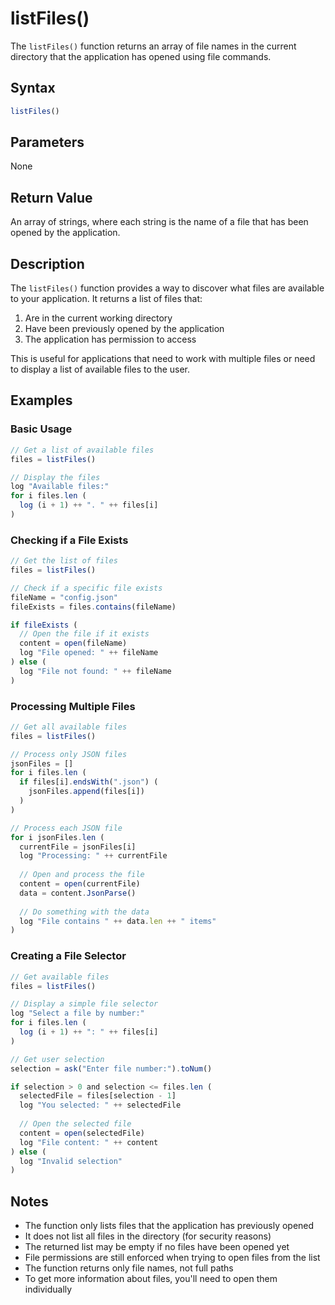 # listFiles()

The `listFiles()` function returns an array of file names in the current directory that the application has opened using file commands.

## Syntax

```javascript
listFiles()
```

## Parameters

None

## Return Value

An array of strings, where each string is the name of a file that has been opened by the application.

## Description

The `listFiles()` function provides a way to discover what files are available to your application. It returns a list of files that:

1. Are in the current working directory
2. Have been previously opened by the application
3. The application has permission to access

This is useful for applications that need to work with multiple files or need to display a list of available files to the user.

## Examples

### Basic Usage

```javascript
// Get a list of available files
files = listFiles()

// Display the files
log "Available files:"
for i files.len (
  log (i + 1) ++ ". " ++ files[i]
)
```

### Checking if a File Exists

```javascript
// Get the list of files
files = listFiles()

// Check if a specific file exists
fileName = "config.json"
fileExists = files.contains(fileName)

if fileExists (
  // Open the file if it exists
  content = open(fileName)
  log "File opened: " ++ fileName
) else (
  log "File not found: " ++ fileName
)
```

### Processing Multiple Files

```javascript
// Get all available files
files = listFiles()

// Process only JSON files
jsonFiles = []
for i files.len (
  if files[i].endsWith(".json") (
    jsonFiles.append(files[i])
  )
)

// Process each JSON file
for i jsonFiles.len (
  currentFile = jsonFiles[i]
  log "Processing: " ++ currentFile
  
  // Open and process the file
  content = open(currentFile)
  data = content.JsonParse()
  
  // Do something with the data
  log "File contains " ++ data.len ++ " items"
)
```

### Creating a File Selector

```javascript
// Get available files
files = listFiles()

// Display a simple file selector
log "Select a file by number:"
for i files.len (
  log (i + 1) ++ ": " ++ files[i]
)

// Get user selection
selection = ask("Enter file number:").toNum()

if selection > 0 and selection <= files.len (
  selectedFile = files[selection - 1]
  log "You selected: " ++ selectedFile
  
  // Open the selected file
  content = open(selectedFile)
  log "File content: " ++ content
) else (
  log "Invalid selection"
)
```

## Notes

- The function only lists files that the application has previously opened
- It does not list all files in the directory (for security reasons)
- The returned list may be empty if no files have been opened yet
- File permissions are still enforced when trying to open files from the list
- The function returns only file names, not full paths
- To get more information about files, you'll need to open them individually 
